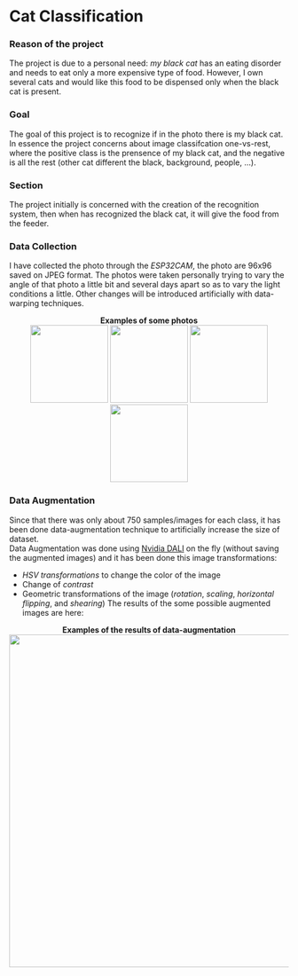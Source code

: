 # Cat Classification
### Reason of the project
The project is due to a personal need: _my black cat_ has an eating disorder and needs to eat only a more expensive type of food. However, I own several cats and would like this food to be dispensed only when the black cat is present.

### Goal
The goal of this project is to recognize if in the photo there is my black cat. In essence the project concerns about image classifcation one-vs-rest, where the positive class is the prensence of my black cat, and the negative is all the rest (other cat different the black, background, people, ...). </br>


### Section
The project initially is concerned with the creation of the recognition system, then when has recognized the black cat, it will give the food from the feeder.

### Data Collection
I have collected the photo through the _ESP32CAM_, the photo are 96x96 saved on JPEG format. The photos were taken personally trying to vary the angle of that photo a little bit and several days apart so as to vary the light conditions a little. Other changes will be introduced artificially with data-warping techniques.

<p align="center">
  <b> Examples of some photos </b></br>
<img src="https://github.com/pietroorlandi/Cat-Classification/blob/main/img/abbastanza_buone_mima%20(79).jpg" width="140">
<img src="https://github.com/pietroorlandi/Cat-Classification/blob/main/img/mimone_e_umani1%20(133).jpg" width="140">
<img src="https://github.com/pietroorlandi/Cat-Classification/blob/main/img/prova6%20(4).jpg" width="140">
<img src="https://github.com/pietroorlandi/Cat-Classification/blob/main/img/prova1_non_mima%20(13).jpg" width="140">
</p>

### Data Augmentation
Since that there was only about 750 samples/images for each class, it has been done data-augmentation technique to artificially increase the size of dataset. <br>
Data Augmentation was done using [Nvidia DALI](https://docs.nvidia.com/deeplearning/dali/user-guide/docs/) on the fly (without saving the augmented images) and it has been done this image transformations:
- _HSV transformations_ to change the color of the image
- Change of _contrast_
- Geometric transformations of the image (_rotation_, _scaling_, _horizontal flipping_, and _shearing_)
The results of the some possible augmented images are here:
<p align="center">
  <b> Examples of the results of data-augmentation </b></br>
<img src="https://github.com/pietroorlandi/Cat-Classification/blob/main/img/screen_mima_aug.png" width="600">

</p>
